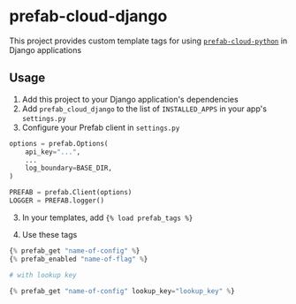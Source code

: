 # prefab-cloud-django

This project provides custom template tags for using [`prefab-cloud-python`][prefabpython] in Django applications

## Usage

1. Add this project to your Django application's dependencies
2. Add `prefab_cloud_django` to the list of `INSTALLED_APPS` in your app's `settings.py`
3. Configure your Prefab client in `settings.py`

```python
options = prefab.Options(
    api_key="...",
    ...
    log_boundary=BASE_DIR,
)

PREFAB = prefab.Client(options)
LOGGER = PREFAB.logger()
```

3. In your templates, add `{% load prefab_tags %}`

4. Use these tags

```python
{% prefab_get "name-of-config" %}
{% prefab_enabled "name-of-flag" %}

# with lookup key

{% prefab_get "name-of-config" lookup_key="lookup_key" %}
```

[prefabpython]: https://github.com/prefab-cloud/prefab-cloud-python
